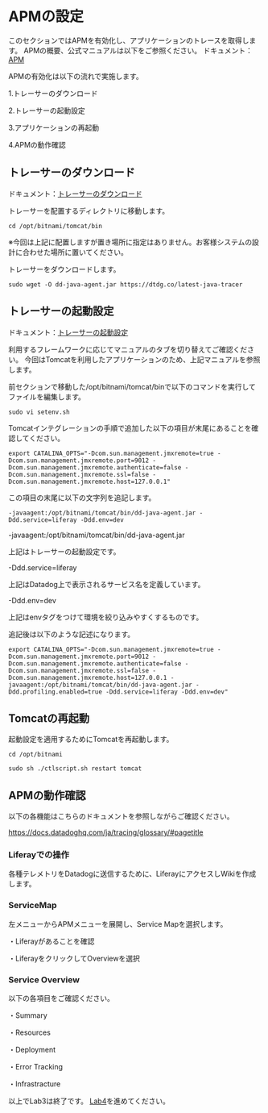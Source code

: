 # APMの設定

このセクションではAPMを有効化し、アプリケーションのトレースを取得します。
APMの概要、公式マニュアルは以下をご参照ください。
ドキュメント：[APM](https://docs.datadoghq.com/ja/tracing/#pagetitle)

APMの有効化は以下の流れで実施します。

1.トレーサーのダウンロード

2.トレーサーの起動設定

3.アプリケーションの再起動

4.APMの動作確認

## トレーサーのダウンロード

ドキュメント：[トレーサーのダウンロード](https://docs.datadoghq.com/ja/tracing/trace_collection/dd_libraries/java/?tab=%E3%81%9D%E3%81%AE%E4%BB%96%E3%81%AE%E7%92%B0%E5%A2%83#%E3%82%A2%E3%83%97%E3%83%AA%E3%82%B1%E3%83%BC%E3%82%B7%E3%83%A7%E3%83%B3%E3%81%AE%E3%82%A4%E3%83%B3%E3%82%B9%E3%83%84%E3%83%AB%E3%83%A1%E3%83%B3%E3%83%86%E3%83%BC%E3%82%B7%E3%83%A7%E3%83%B3)

トレーサーを配置するディレクトリに移動します。
```
cd /opt/bitnami/tomcat/bin
```
※今回は上記に配置しますが置き場所に指定はありません。お客様システムの設計に合わせた場所に置いてください。

トレーサーをダウンロードします。
```
sudo wget -O dd-java-agent.jar https://dtdg.co/latest-java-tracer
```

## トレーサーの起動設定
ドキュメント：[トレーサーの起動設定](https://docs.datadoghq.com/ja/tracing/trace_collection/dd_libraries/java/?tab=%E3%81%9D%E3%81%AE%E4%BB%96%E3%81%AE%E7%92%B0%E5%A2%83#java-%E3%83%88%E3%83%AC%E3%83%BC%E3%82%B5%E3%83%BC%E3%82%92-jvm-%E3%81%AB%E8%BF%BD%E5%8A%A0%E3%81%99%E3%82%8B)

利用するフレームワークに応じてマニュアルのタブを切り替えてご確認ください。
今回はTomcatを利用したアプリケーションのため、上記マニュアルを参照します。

前セクションで移動した/opt/bitnami/tomcat/binで以下のコマンドを実行してファイルを編集します。
```
sudo vi setenv.sh
```

Tomcatインテグレーションの手順で追加した以下の項目が末尾にあることを確認してください。
```
export CATALINA_OPTS="-Dcom.sun.management.jmxremote=true -Dcom.sun.management.jmxremote.port=9012 -Dcom.sun.management.jmxremote.authenticate=false -Dcom.sun.management.jmxremote.ssl=false -Dcom.sun.management.jmxremote.host=127.0.0.1"
```

この項目の末尾に以下の文字列を追記します。
```
-javaagent:/opt/bitnami/tomcat/bin/dd-java-agent.jar -Ddd.service=liferay -Ddd.env=dev
```

-javaagent:/opt/bitnami/tomcat/bin/dd-java-agent.jar

上記はトレーサーの起動設定です。

-Ddd.service=liferay

上記はDatadog上で表示されるサービス名を定義しています。

-Ddd.env=dev

上記はenvタグをつけて環境を絞り込みやすくするものです。



追記後は以下のような記述になります。
```
export CATALINA_OPTS="-Dcom.sun.management.jmxremote=true -Dcom.sun.management.jmxremote.port=9012 -Dcom.sun.management.jmxremote.authenticate=false -Dcom.sun.management.jmxremote.ssl=false -Dcom.sun.management.jmxremote.host=127.0.0.1 -javaagent:/opt/bitnami/tomcat/bin/dd-java-agent.jar -Ddd.profiling.enabled=true -Ddd.service=liferay -Ddd.env=dev"
```

## Tomcatの再起動
起動設定を適用するためにTomcatを再起動します。
```
cd /opt/bitnami
```
```
sudo sh ./ctlscript.sh restart tomcat
```

## APMの動作確認

以下の各機能はこちらのドキュメントを参照しながらご確認ください。

https://docs.datadoghq.com/ja/tracing/glossary/#pagetitle

### Liferayでの操作
各種テレメトリをDatadogに送信するために、LiferayにアクセスしWikiを作成します。

### ServiceMap
左メニューからAPMメニューを展開し、Service Mapを選択します。

・Liferayがあることを確認

・LiferayをクリックしてOverviewを選択

### Service Overview
以下の各項目をご確認ください。

・Summary

・Resources

・Deployment

・Error Tracking

・Infrastracture


以上でLab3は終了です。
[Lab4](../Lab4)を進めてください。
